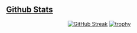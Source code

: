 <h2 id="user-content-github-stats" dir="auto"><a class="heading-link" href="#github-stats">Github Stats</a></h2>

<div id='github-stats' align="center" dir="auto" style={display:flex;text-align:center;justify-content:center;align-items:center;}>


[![GitHub Streak](https://streak-stats.demolab.com?user=Abhinavv9258&theme=flat)](https://git.io/streak-stats)
[![trophy](https://github-profile-trophy.vercel.app/?username=Abhinavv9258&theme=flat)](https://github.com/ryo-ma/github-profile-trophy)


</div>
